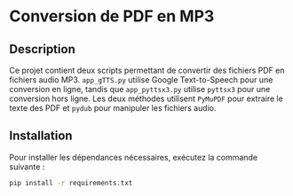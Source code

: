 # Conversion de PDF en MP3

## Description
Ce projet contient deux scripts permettant de convertir des fichiers PDF en fichiers audio MP3. `app_gTTS.py` utilise Google Text-to-Speech pour une conversion en ligne, tandis que `app_pyttsx3.py` utilise `pyttsx3` pour une conversion hors ligne. Les deux méthodes utilisent `PyMuPDF` pour extraire le texte des PDF et `pydub` pour manipuler les fichiers audio.

## Installation
Pour installer les dépendances nécessaires, exécutez la commande suivante :
```bash
pip install -r requirements.txt
